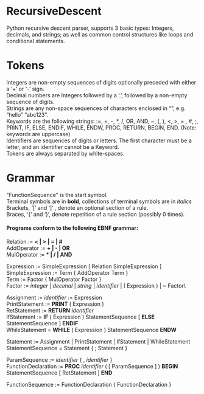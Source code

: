# RecursiveDescent
Python recursive descent parser, supports 3 basic types: Integers, decimals, and strings; as well as common control structures like loops and conditional statements. 

# Tokens
Integers are non-empty sequences of digits optionally preceded with either a ‘+’ or ‘-’ sign.\
Decimal numbers are Integers followed by a ‘.’, followed by a non-empty sequence of digits.\
Strings are any non-space sequences of characters enclosed in “”, e.g. “hello” “abc123”.\
Keywords are the following strings: :=, +, -, *, /, OR, AND, ~, (, ), <, >, = , #, ;, PRINT, IF, ELSE, ENDIF, WHILE, ENDW, PROC, RETURN,  BEGIN, END.  (Note: keywords are uppercase)\
Identifiers are sequences of digits or letters. The first character must be a letter, and an identifier cannot be a Keyword. \
Tokens are always separated by white-spaces.

# Grammar

"FunctionSequence"  is the start symbol.\
Terminal symbols are in **bold**, collections of terminal symbols are in *italics*\
Brackets,  ‘[‘ and ‘]’ , denote an optional section of a rule.  \
Braces,  ‘{‘ and ‘}’,  denote repetition of a rule section (possibly 0 times).

#### Programs conform to the following EBNF grammar:

Relation :=   **< | > | = | #**  \
AddOperator :=  **+ | - | OR** \
MulOperator :=   **\* | / | AND** 

Expression := SimpleExpression [ Relation SimpleExpression ]\
SimpleExpression := Term { AddOperator Term }\
Term := Factor { MulOperator Factor }\
Factor :=  *integer* | *decimal* | *string* | *identifier* | ( Expression ) | ~ Factor\

Assignment := *identifier* := Expression \
PrintStatement := **PRINT** ( Expression )\
RetStatement := **RETURN** *identifier* \
IfStatement := **IF** ( Expression ) StatementSequence [ **ELSE** StatementSequence ] **ENDIF**\
WhileStatement = **WHILE** ( Expression ) StatementSequence **ENDW**

Statement := Assignment | PrintStatement | IfStatement | WhileStatement\
StatementSequence = Statement { ; Statement }

ParamSequence :=  *identifier*  { , *identifier* }\
FunctionDeclaration := **PROC** *identifier* ( [ ParamSequence ] ) **BEGIN** StatementSequence [ RetStatement ] **END**

FunctionSequence := FunctionDeclaration { FunctionDeclaration }
